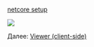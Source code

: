 [netcore setup](viewer/netcore.md ':include :type=markdown')

![](_media/netcore/project_all_files_3lo.png)

Далее: [Viewer (client-side)](viewer/3legged/ui)

